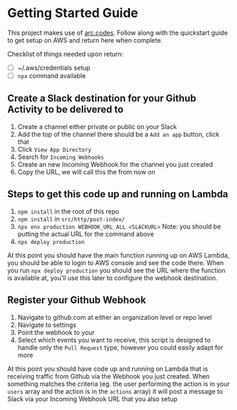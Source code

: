 # Getting Started Guide

This project makes use of [arc.codes](https://arc.codes/quickstart).
Follow along with the quickstart guide to get setup on AWS and return
here when complete.

Checklist of things needed upon return:
- [ ] ~/.aws/credentials setup
- [ ] `npx` command available

## Create a Slack destination for your Github Activity to be delivered to
1. Create a channel either private or public on your Slack
2. Add the top of the channel there should be a `Add an app` button,
   click that
3. Click `View App Directory`
4. Search for `Incoming Webhooks`
5. Create an new Incoming Webhook for the channel you just created
6. Copy the URL, we will call this the <SLACKURL> from now on

## Steps to get this code up and running on Lambda
1. `npm install` in the root of this repo
2. `npm install` in `src/http/post-index/`
3. `npx env production WEBHOOK_URL_ALL <SLACKURL>`
Note: you should be putting the actual URL for the command above
3. `npx deploy production`

At this point you should have the main function running up on AWS
Lambda, you should be able to login to AWS console and see the code
there. When you run `npx deploy production` you should see the URL where
the function is available at, you'll use this later to configure the
webhook destination. <LAMBDAURL>

## Register your Github Webhook
1. Navigate to github.com at either an organization level or repo level
2. Navigate to settings
3. Point the webhook to your <LAMBDAURL>
4. Select which events you want to receive, this script is designed to
   handle only the `Pull Request` type, however you could easily adapt for more

At this point you should have code up and running on Lambda that is
receiving traffic from Github via the Webhook you just created. When
something matches the criteria (eg. the user performing the action is in
your `users` array and the action is in the `actions` array) it will
post a message to Slack via your Incoming Webhook URL that you also
setup
